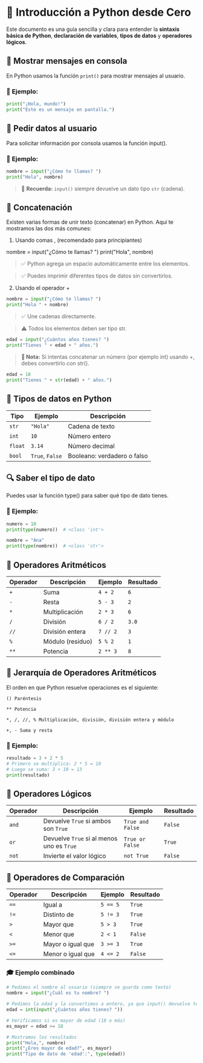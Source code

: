 # 🐍 Introducción a Python desde Cero

Este documento es una guía sencilla y clara para entender la **sintaxis básica de Python**, **declaración de variables**, **tipos de datos** y **operadores lógicos**.

## 👋 Mostrar mensajes en consola

En Python usamos la función `print()` para mostrar mensajes al usuario.

### 📌 Ejemplo:

```python
print("¡Hola, mundo!")
print("Este es un mensaje en pantalla.")
```

## 🎤 Pedir datos al usuario

Para solicitar información por consola usamos la función input().
### 📌 Ejemplo:

```python
nombre = input("¿Cómo te llamas? ")
print("Hola", nombre)
```
> 🧠 **Recuerda:** `input()` siempre devuelve un dato tipo `str` (cadena).

## 🔗 Concatenación

Existen varias formas de unir texto (concatenar) en Python. Aquí te mostramos las dos más comunes:
1. Usando comas , (recomendado para principiantes)

nombre = input("¿Cómo te llamas? ")
print("Hola", nombre)

  > ✅ Python agrega un espacio automáticamente entre los elementos.

  > ✅ Puedes imprimir diferentes tipos de datos sin convertirlos.

2. Usando el operador +
```python
nombre = input("¿Cómo te llamas? ")
print("Hola " + nombre)
```
  >  ✅ Une cadenas directamente.

  >  ⚠️ Todos los elementos deben ser tipo str.
```python
edad = input("¿Cuántos años tienes? ")
print("Tienes " + edad + " años.")
```
  >  **🔎 Nota:** Si intentas concatenar un número (por ejemplo int) usando +, debes convertirlo con str().
```python
edad = 18
print("Tienes " + str(edad) + " años.")
```

## 🧠 Tipos de datos en Python

| Tipo   | Ejemplo       | Descripción                 |
|--------|---------------|-----------------------------|
| `str`  | `"Hola"`      | Cadena de texto             |
| `int`  | `10`          | Número entero               |
| `float`| `3.14`        | Número decimal              |
| `bool` | `True`, `False` | Booleano: verdadero o falso |

## 🔍 Saber el tipo de dato

Puedes usar la función type() para saber qué tipo de dato tienes.
### 📌 Ejemplo:
```python
numero = 10
print(type(numero))  # <class 'int'>

nombre = "Ana"
print(type(nombre))  # <class 'str'>
```

## 🧮 Operadores Aritméticos

| Operador | Descripción       | Ejemplo   | Resultado |
|----------|-------------------|-----------|-----------|
| `+`      | Suma              | `4 + 2`   | `6`       |
| `-`      | Resta             | `5 - 3`   | `2`       |
| `*`      | Multiplicación    | `2 * 3`   | `6`       |
| `/`      | División          | `6 / 2`   | `3.0`     |
| `//`     | División entera   | `7 // 2`  | `3`       |
| `%`      | Módulo (residuo)  | `5 % 2`   | `1`       |
| `**`     | Potencia          | `2 ** 3`  | `8`       |

## 🧠 Jerarquía de Operadores Aritméticos

El orden en que Python resuelve operaciones es el siguiente:

    () Paréntesis

    ** Potencia

    *, /, //, % Multiplicación, división, división entera y módulo

    +, - Suma y resta

### 📌 Ejemplo:
```python
resultado = 3 + 2 * 5
# Primero se multiplica: 2 * 5 = 10
# Luego se suma: 3 + 10 = 13
print(resultado)
```
## 🔗 Operadores Lógicos

| Operador | Descripción        | Ejemplo           | Resultado |
|----------|--------------------|-------------------|-----------|
| `and`    | Devuelve `True` si ambos son `True` | `True and False`  | `False`   |
| `or`     | Devuelve `True` si al menos uno es `True` | `True or False`   | `True`    |
| `not`    | Invierte el valor lógico | `not True`        | `False`   |

## 🧪 Operadores de Comparación

| Operador | Descripción              | Ejemplo        | Resultado |
|----------|--------------------------|----------------|-----------|
| `==`     | Igual a                  | `5 == 5`       | `True`    |
| `!=`     | Distinto de              | `5 != 3`       | `True`    |
| `>`      | Mayor que                | `5 > 3`        | `True`    |
| `<`      | Menor que                | `2 < 1`        | `False`   |
| `>=`     | Mayor o igual que        | `3 >= 3`       | `True`    |
| `<=`     | Menor o igual que        | `4 <= 2`       | `False`   |


### 🎓 Ejemplo combinado
```python
# Pedimos el nombre al usuario (siempre se guarda como texto)
nombre = input("¿Cuál es tu nombre? ")

# Pedimos la edad y la convertimos a entero, ya que input() devuelve texto
edad = int(input("¿Cuántos años tienes? "))

# Verificamos si es mayor de edad (18 o más)
es_mayor = edad >= 18

# Mostramos los resultados
print("Hola,", nombre)
print("¿Eres mayor de edad?", es_mayor)
print("Tipo de dato de 'edad':", type(edad))

```




